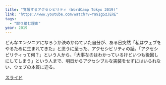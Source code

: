 ```yaml
---
title: "覚醒するアクセシビリティ (WordCamp Tokyo 2019)"
link: "https://www.youtube.com/watch?v=Ya9IgSzJERE"
tags:
  - "取り組む理由"
year: 2019
---
```


どんなエンジニアになろうか決めかねていた自分が、ある日突然「私はウェブをやるために生まれてきた」と思うに至った、アクセシビリティの話。「アクセシビリティって何？」という人から、「大事なのはわかっているけどいつも後回しにしてしまう」という人まで、明日からアクセシブルな実装をせずにはいられない、ウェブの本質に迫る。

[スライド](https://speakerdeck.com/mirka/jue-xing-suruakusesibiritei-wordcamp-tokyo-2019)
